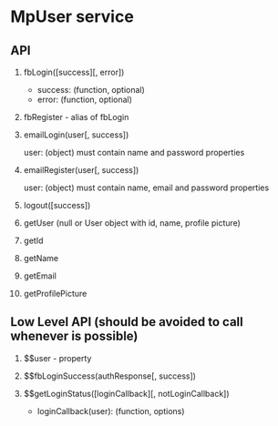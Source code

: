 # MpUser service

## API

1. fbLogin([success][, error])

    - success: (function, optional)
    - error: (function, optional)

2. fbRegister - alias of fbLogin
3. emailLogin(user[, success])

    user: (object) must contain name and password properties

4. emailRegister(user[, success])

    user: (object) must contain name, email and password properties

5. logout([success])
6. getUser (null or User object with id, name, profile picture)
7. getId
8. getName
9. getEmail
10. getProfilePicture

## Low Level API (should be avoided to call whenever is possible)

1. $$user - property
2. $$fbLoginSuccess(authResponse[, success])
3. $$getLoginStatus([loginCallback][, notLoginCallback])

    - loginCallback(user): (function, options)
